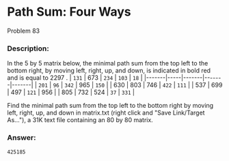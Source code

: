 # Path Sum: Four Ways
Problem 83
### Description:
In the 5
 by 5
 matrix below, the minimal path sum from the top left to the bottom right, by moving left, right, up, and down, is indicated in bold red and is equal to 2297
.
| `131` | 673 | `234` | `103` | `18`  |
|-------|-----|-------|-------|-------|
| `201` | `96` | `342` | 965 | `150` |
| 630 | 803 | 746 | `422` | `111` |
| 537 | 699 | 497 | `121` | 956 |
| 805 | 732 | 524 | `37` | `331` |

 
Find the minimal path sum from the top left to the bottom right by moving left, right, up, and down in matrix.txt (right click and "Save Link/Target As..."), a 31K text file containing an 80
 by 80
 matrix.

### Answer:
```
425185
```